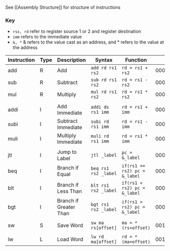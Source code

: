 See [[Assembly Structure]] for structure of instructions

### Key
* `rsx, rd` refer to register source 1 or 2 and register destination
* `imm` refers to the immediate value
* `&, *` & refers to the value cast as an address, and * refers to the value at the address

| Instruction | Type | Description | Syntax | Function | opcode | funct code |
| ---- | ---- | ---- | ---- | ---- | ---- | ---- |
| add | R | Add | `add rd rs1 rs2` | `rd = rs1 + rs2` | 0000_0000_0000 | 00_0000_0000 |
| sub | R | Subtract | `sub rd rs1 rs2` | `rd = rs1 - rs2` | 0000_0000_0000 | 00_0000_0001 |
| mul | R | Multiply | `mul rd rs1 rs2` | `rd = rs1 * rs2` | 0000_0000_0000 | 00_0000_0010 |
|  |  |  |  |  |  |  |
| addi | I | Add Immediate | `addi ds rs1 imm` | `rd = rs1 + imm` | 0001_0000_0000 | 00_0000_0000 |
| subi | I | Subtract Immediate | `subi rd rs1 imm` | `rd = rs1 - imm` | 0001_0000_0000 | 00_0000_0001 |
| muli | I | Multiply Immediate | `muli rd rs1 imm` | `rd = rs1 * imm` | 0001_0000_0000 | 00_0000_0010 |
|  |  |  |  |  |  |  |
| jtl | I | Jump to Label | `jtl _label` | `pc = &_label` | 0001_0000_0001 | 00_0000_0000 |
| beq | I | Branch if Equal | `beq rs1 rs2 _label` | `if(rs1 == rs2) pc = &_label` | 0001_0000_0010 | 00_0000_0000 |
| blt | I | Branch if Less Than | `blt rs1 rs2 _label` | `if(rs1 < rs2) pc = &_label` | 0001_0000_0010 | 00_0000_0000 |
| bgt | I | Branch if Greater Than | `bgt rs1 rs2 _label` | `if(rs1 > rs2) pc = &_label` | 0001_0000_0010 | 00_0000_0000 |
|  |  |  |  |  |  |  |
| sw | S | Save Word | `sw ma rs[offset]` | `ma = *(rs+offset)` | 0010_0000_0000 | 00_0000_0000 |
|  |  |  |  |  |  |  |
| lw | L | Load Word | `lw rd ma[offset]` | `rd = *(ma+offset)` | 0011_0000_0000 | 00_0000_0000 |

